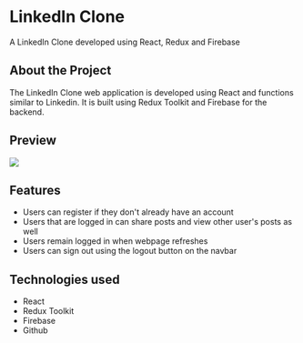 # LinkedIn Clone
A LinkedIn Clone developed using React, Redux and Firebase


## About the Project
The LinkedIn Clone web application is developed using React and functions similar to Linkedin. It is built using Redux Toolkit and Firebase for the backend.

## Preview 
<img src="http://g.recordit.co/26jFao2ggw.gif" ><br>

## Features
- Users can register if they don't already have an account
- Users that are logged in can share posts and view other user's posts as well
- Users remain logged in when webpage refreshes
- Users can sign out using the logout button on the navbar

## Technologies used
- React
- Redux Toolkit
- Firebase
- Github

